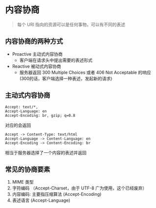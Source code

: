 # 内容协商

> 每个 URI 指向的资源可以是任何事物，可以有不同的表述

## 内容协商的两种方式

- Proactive 主动式内容协商
  - 客户端在请求头中提出需要的表述形式
- Reactive 被动式内容协商
  - 服务器返回 300 Multiple Choices 或者 406 Not Acceptable 的响应 (300的话，客户端选择一种表述，发起新的请求)

## 主动式内容协商

```
Accept: text/*,
Accept-Language: en
Accept-Encoding: br, gzip; q=0.8
```

对应的会返回
```
Accept -> Content-Type: text/html
Accept-Language -> Content-Language: en
Accept-Encoding -> Content-Encoding: br
```

相当于服务器选择了一个内容的表述并返回

## 常见的协商要素

1. MIME 类型
2. 字符编码 （Accept-Charset，由于 UTF-8 广为使用，这个已经废弃）
3. 内容编码: 主要指压缩算法 (Accept-Encoding)
4. 表述语言 (Accept-Language)